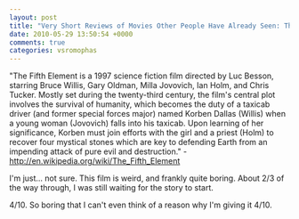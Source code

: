 ```yaml
---
layout: post
title: "Very Short Reviews of Movies Other People Have Already Seen: The Fifth Element [1997]"
date: 2010-05-29 13:50:54 +0000
comments: true
categories: vsromophas
---
```


"The Fifth Element is a 1997 science fiction film directed by Luc Besson, starring Bruce Willis, Gary Oldman, Milla Jovovich, Ian Holm, and Chris Tucker. Mostly set during the twenty-third century, the film's central plot involves the survival of humanity, which becomes the duty of a taxicab driver (and former special forces major) named Korben Dallas (Willis) when a young woman (Jovovich) falls into his taxicab. Upon learning of her significance, Korben must join efforts with the girl and a priest (Holm) to recover four mystical stones which are key to defending Earth from an impending attack of pure evil and destruction." - http://en.wikipedia.org/wiki/The_Fifth_Element

I'm just... not sure. This film is weird, and frankly quite boring. About 2/3 of the way through, I was still waiting for the story to start.

4/10. So boring that I can't even think of a reason why I'm giving it 4/10.